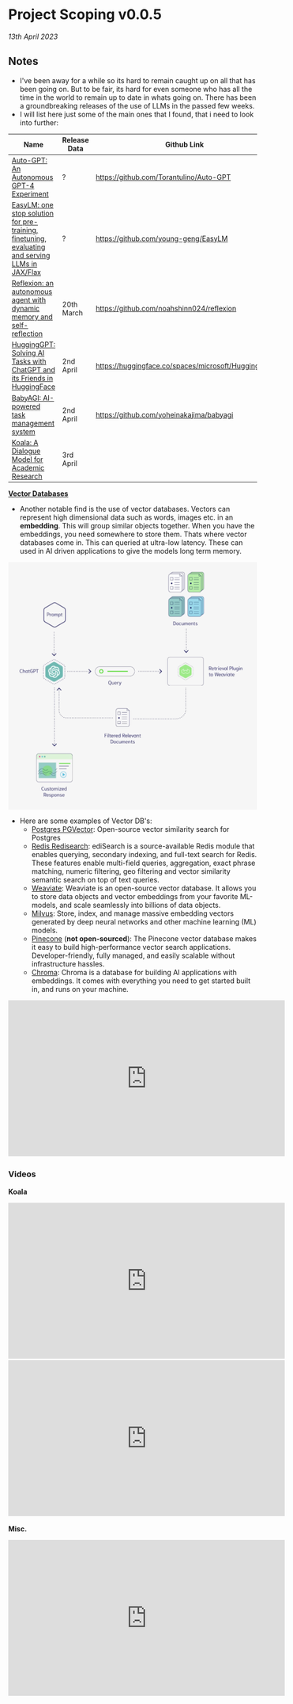 # Project Scoping v0.0.5

*13th April 2023*



## Notes

- I've been away for a while so its hard to remain caught up on all that has been going on. But to be fair, its hard for even someone who has all the time in the world to remain up to date in whats going on. There has been a groundbreaking releases of the use of LLMs in the passed few weeks. 
- I will list here just some of the main ones that I found, that i need to look into further:

| Name                                                                                                                                                                    | Release Data | Github Link                                        |  |
|-------------------------------------------------------------------------------------------------------------------------------------------------------------------------|--------------|----------------------------------------------------|--|
| [Auto-GPT: An Autonomous GPT-4 Experiment](https://www.livemint.com/technology/tech-news/meet-autogpt-the-autonomous-gpt-4-tool-revolutionizing-ai-11681358612615.html) | ?            | https://github.com/Torantulino/Auto-GPT            |  |
| [EasyLM: one stop solution for pre-training, finetuning, evaluating and serving LLMs in JAX/Flax](https://github.com/young-geng/EasyLM/blob/main/docs/README.md)        | ?            | https://github.com/young-geng/EasyLM               |  |
| [Reflexion: an autonomous agent with dynamic memory and self-reflection](https://arxiv.org/abs/2303.11366)                                                              | 20th March   | https://github.com/noahshinn024/reflexion          |  |
| [HuggingGPT: Solving AI Tasks with ChatGPT and its Friends in HuggingFace](https://arxiv.org/abs/2303.17580)                                                            | 2nd April    | https://huggingface.co/spaces/microsoft/HuggingGPT |  |
| [BabyAGI:  AI-powered task management system](https://github.com/yoheinakajima/babyagi)                                                                                                                           | 2nd April    | https://github.com/yoheinakajima/babyagi           |  |
| [Koala: A Dialogue Model for Academic Research](https://bair.berkeley.edu/blog/2023/04/03/koala/)                                                                       | 3rd April    |



**[Vector Databases](https://www.pinecone.io/learn/vector-database/)**

- Another notable find is the use of vector databases. Vectors can represent high dimensional data such as words, images etc. in an **embedding**. This will group similar objects together. When you have the embeddings, you need somewhere to store them. Thats where vector databases come in. This can queried at ultra-low latency.  These can used in AI driven applications to give the models long term memory.
<img src="../../../resources/images/project_documentation/scoping/vector_db.png" style="height:500px; display: block; margin-right: auto; margin-left: auto;">

- Here are some examples of Vector DB's:
    - [Postgres PGVector](https://github.com/pgvector/pgvector): Open-source vector similarity search for Postgres
    - [Redis Redisearch](https://redis.io/docs/stack/search/): ediSearch is a source-available Redis module that enables querying, secondary indexing, and full-text search for Redis. These features enable multi-field queries, aggregation, exact phrase matching, numeric filtering, geo filtering and vector similarity semantic search on top of text queries.
    -  [Weaviate](https://weaviate.io/): Weaviate is an open-source vector database. It allows you to store data objects and vector embeddings from your favorite ML-models, and scale seamlessly into billions of data objects.
    - [Milvus](https://milvus.io/): Store, index, and manage massive embedding vectors generated by deep neural networks and other machine learning (ML) models.
    - [Pinecone](https://www.pinecone.io/) (**not open-sourced**): The Pinecone vector database makes it easy to build high-performance vector search applications. Developer-friendly, fully managed, and easily scalable without infrastructure hassles.
    - [Chroma](https://www.trychroma.com/): Chroma is a database for building AI applications with embeddings. It comes with everything you need to get started built in, and runs on your machine.

<center>
<iframe width="560" height="315" src="https://www.youtube.com/embed/klTvEwg3oJ4" title="YouTube video player" frameborder="0" allow="accelerometer; autoplay; clipboard-write; encrypted-media; gyroscope; picture-in-picture; web-share" allowfullscreen></iframe>
</center>


<center>
</center>


### Videos


**Koala**

<center>
<iframe width="560" height="315" src="https://www.youtube.com/embed/AZUTsp9Et-o" title="YouTube video player" frameborder="0" allow="accelerometer; autoplay; clipboard-write; encrypted-media; gyroscope; picture-in-picture; web-share" allowfullscreen></iframe>
</center>


<center>
<iframe width="560" height="315" src="https://www.youtube.com/embed/kSLcedGSez8" title="YouTube video player" frameborder="0" allow="accelerometer; autoplay; clipboard-write; encrypted-media; gyroscope; picture-in-picture; web-share" allowfullscreen></iframe>
</center>



**Misc.**

<center>
<iframe width="560" height="315" src="https://www.youtube.com/embed/8JGfq2qqQ2Q" title="YouTube video player" frameborder="0" allow="accelerometer; autoplay; clipboard-write; encrypted-media; gyroscope; picture-in-picture; web-share" allowfullscreen></iframe>
</center>
